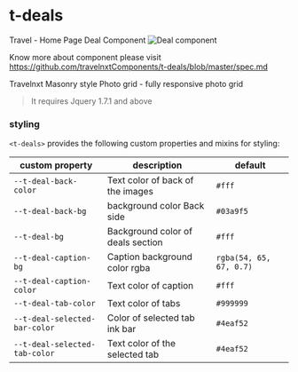 # t-deals

Travel - Home Page Deal Component
<img src="https://github.com/travelnxtComponents/t-deals/blob/master/t-deals.png" alt="Deal component">

Know more about component please visit https://github.com/travelnxtComponents/t-deals/blob/master/spec.md

Travelnxt Masonry style Photo grid - fully responsive photo grid

> It requires Jquery 1.7.1 and above

### styling

`<t-deals>` provides the following custom properties and mixins
for styling:

custom property | description | default
----------------|-------------|----------
`--t-deal-back-color` | Text color of back of the images| `#fff`
`--t-deal-back-bg` | background color Back side| `#03a9f5`
`--t-deal-bg` | Background color of deals section| `#fff`
`--t-deal-caption-bg` | Caption background color rgba| `rgba(54, 65, 67, 0.7)`
`--t-deal-caption-color` | Text color of caption | `#fff`
`--t-deal-tab-color` | Text color of tabs | `#999999`
`--t-deal-selected-bar-color` | Color of selected tab ink bar| `#4eaf52`
`--t-deal-selected-tab-color` | Text color of the selected tab | `#4eaf52`

